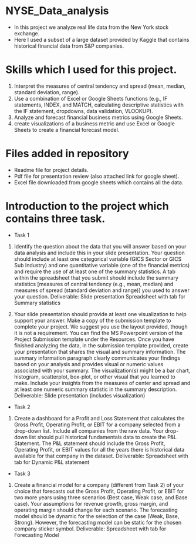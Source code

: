 # NYSE_Data_analysis

- In this project we analyze real life data from the New York stock exchange. 
- Here I used a subset of a large dataset provided by Kaggle that contains historical financial data from S&P companies.

# Skills which I used for this project.

1) Interpret the measures of central tendency and spread (mean, median, standard deviation, range).
2) Use a combination of Excel or Google Sheets functions 
   (e.g., IF statements, INDEX, and MATCH, calculating descriptive statistics with the IF statement, dropdowns, data validation, VLOOKUP).
3) Analyze and forecast financial business metrics using Google Sheets.
4) create visualizations of a business metric and use Excel or Google Sheets to create a financial forecast model.

# Files added in repository

- Readme file for project details.
- Pdf file for presentation review (also attached link for google sheet).
- Excel file downloaded from google sheets which contains all the data.

# Introduction to the project which contains three task.

- Task 1
1) Identify the question about the data that you will answer based on your data analysis and include this in your slide presentation.
Your question should include at least one categorical variable (GICS Sector or GICS Sub Industry) and one quantitative variable (one of the financial metrics) and require the use of at least one of the summary statistics.
A tab within the spreadsheet that you submit should include the summary statistics [measures of central tendency (e.g., mean, median) and measures of spread (standard deviation and range)] you used to answer your question.
Deliverable:
Slide presentation
Spreadsheet with tab for Summary statistics

2) Your slide presentation should provide at least one visualization to help support your answer.
Make a copy of the submission template to complete your project. We suggest you use the layout provided, though it is not a requirement. You can find the MS Powerpoint version of the Project Submission template under the Resources.
Once you have finished analyzing the data, in the submission template provided, create your presentation that shares the visual and summary information.
The summary information paragraph clearly communicates your findings based on your analysis and provides visual or numeric values associated with your summary.
The visualization(s) might be a bar chart, histogram, scatterplot, box-plot, or other visual that you learned to make. Include your insights from the measures of center and spread and at least one numeric summary statistic in the summary description.
Deliverable: Slide presentation (includes visualization)

- Task 2
1) Create a dashboard for a Profit and Loss Statement that calculates the Gross Profit, Operating Profit, or EBIT for a company selected from a drop-down list. Include all companies from the raw data.
Your drop-down list should pull historical fundamentals data to create the P&L Statement.
The P&L statement should include the Gross Profit, Operating Profit, or EBIT values for all the years there is historical data available for that company in the dataset.
Deliverable: Spreadsheet with tab for Dynamic P&L statement

- Task 3
1) Create a financial model for a company (different from Task 2) of your choice that forecasts out the Gross Profit, Operating Profit, or EBIT for two more years using three scenarios (Best case, Weak case, and Base case).
Your assumptions for revenue growth, gross margin, and operating margin should change for each scenario.
The forecasting model should be dynamic for the selection of the case (Weak, Base, Strong). However, the forecasting model can be static for the chosen company sticker symbol.
Deliverable: Spreadsheet with tab for Forecasting Model

